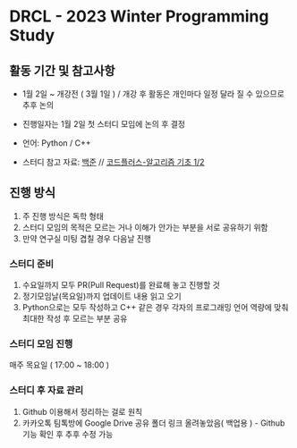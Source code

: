 # DRCL - 2023 Winter Programming Study

## 활동 기간 및 참고사항

- 1월 2일 ~ 개강전 ( 3월 1일 ) / 개강 후 활동은 개인마다 일정 달라 질 수 있으므로 추후 논의
- 진행일자는 1월 2일 첫 스터디 모임에 논의 후 결정

- 언어: Python / C++
- 스터디 참고 자료: [백준](https://www.acmicpc.net/) // [코드플러스-알고리즘 기초 1/2](https://code.plus/course/41)

## 진행 방식
1. 주 진행 방식은 독학 형태 
2. 스터디 모임의 목적은 모르는 거나 이해가 안가는 부분을 서로 공유하기 위함
3. 만약 연구실 미팅 겹칠 경우 다음날 진행 

### 스터디 준비
1. 수요일까지 모두 PR(Pull Request)를 완료해 놓고 진행할 것
2. 정기모임날(목요일)까지 업데이트 내용 읽고 오기
3. Python으로는 모두 작성하고 C++ 같은 경우 각자의 프로그래밍 언어 역량에 맞춰 최대한 작성 후 모르는 부분 공유

### 스터디 모임 진행

매주 목요일 ( 17:00 ~ 18:00 )

### 스터디 후 자료 관리
1. Github 이용해서 정리하는 걸로 원칙
2. 카카오톡 팀톡방에 Google Drive 공유 폴더 링크 올려놓았음( 백업용 ) - Github 기능 확인 후 추후 수정 가능
